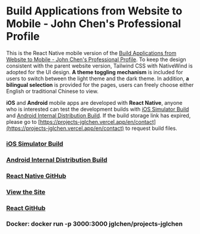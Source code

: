 # Build Applications from Website to Mobile - John Chen's Professional Profile

This is the React Native mobile version of the [Build Applications from Website to Mobile - John Chen's Professional Profile](https://projects-jglchen.vercel.app/). To keep the design consistent with the parent website version, Tailwind CSS with NativeWind is adopted for the UI design. **A theme toggling mechanism** is included for users to switch between the light theme and the dark theme. In addition, **a bilingual selection** is provided for the pages, users can freely choose either English or traditional Chinese to view.

**iOS** and **Android** mobile apps are developed with **React Native**, anyone who is interested can test the development builds with [iOS Simulator Build](https://expo.dev/accounts/jglchen/projects/projects-jglchen/builds/d44a7ea2-5f1b-48fd-a3f2-930b47900593) and [Android Internal Distribution Build](https://expo.dev/accounts/jglchen/projects/projects-jglchen/builds/fc78589f-ab98-4961-9cf0-7cc5629b3505). If the build storage link has expired, please go to [https://projects-jglchen.vercel.app/en/contact](https://projects-jglchen.vercel.app/en/contact) to request build files.


### [iOS Simulator Build](https://expo.dev/accounts/jglchen/projects/projects-jglchen/builds/d44a7ea2-5f1b-48fd-a3f2-930b47900593)
### [Android Internal Distribution Build](https://expo.dev/accounts/jglchen/projects/projects-jglchen/builds/fc78589f-ab98-4961-9cf0-7cc5629b3505)
### [React Native GitHub](https://github.com/jglchen/react-native-projects-jglchen)
### [View the Site](https://projects-jglchen.vercel.app/)
### [React GitHub](https://github.com/jglchen/projects-jglchen)
### Docker: docker run -p 3000:3000 jglchen/projects-jglchen
